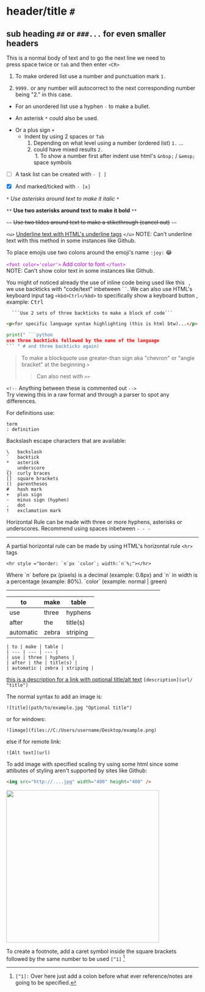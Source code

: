 # header/title `#`
## sub heading `##` or `###...` for even smaller headers
This is a normal body of text and to go the next line we need to  
press space twice or `tab` and then enter `<CR>`  
1. To make ordered list use a number and punctuation mark `1.`  

9999. `9999.` or any number will autocorrect to the next corresponding number being "2." in this case.  

- For an unordered list use a hyphen `-` to make a bullet.  
* An asterisk `*` could also be used.  
+ Or a plus sign `+`  
  - Indent by using 2 spaces or `Tab`  
    1. Depending on what level using a number (ordered list) `1.` ...  
    2. could have mixed results `2.`  
&nbsp;1. To show a number first after indent use html's `&nbsp;` / `&emsp;` space symbols  

- [ ] A task list can be created with `- [ ]`  

- [x] And marked/ticked with `- [x]`  

`*` *Use asterisks around text to make it italic* `*`

`**` **Use two asterisks around text to make it bold** `**`

`~~` ~~Use two tildes around text to make a stikethrough (cancel out)~~ `~~`

`<u>` <u>Underline text with HTML's underline tags</u> `</u>`
NOTE: Can't underline text with this method in some instances like Github.

To place emojis use two colons around the emoji's name `:joy:` :joy:

<font color='#af00d7'>`<font color='color'>` Add color to font `</font>`</font>  
NOTE: Can't show color text in some instances like Github.

You might of noticed already the use of inline code being used like this ` `, we
use backticks with "code/text" inbetween ` `` `. We can also use HTML's keyboard input tag `<kbd>Ctrl</kbd>` to specifically show a keyboard button , example: <kbd>Ctrl</kbd>  


```
  ```Use 2 sets of three backticks to make a block of code```
```
```html
<p>for specific language syntax highlighting (this is html btw)...</p>
```
```python
print(" ```python
use three backticks followed by the name of the language
``` " # and three backticks again)
```

> To make a blockquote use greater-than sign aka "chevron" or "angle bracket" at the beginning `>`
>> Can also nest with `>>`

`<!--` Anything between these is commented out `-->`  
Try viewing this in a raw format and through a parser to spot any differences.
<!-- "lanigiro taht ton m'I esuaceb txet esrever emos tsuJ" -->

For definitions use:
```
term
: definition
```
Backslash escape characters that are available:
```
\   backslash
`   backtick
*   asterisk
_   underscore
{}  curly braces
[]  square brackets
()  parentheses
#   hash mark
+   plus sign
-   minus sign (hyphen)
.   dot
!   exclamation mark  
```

Horizontal Rule can be made with three or more hyphens, asterisks or underscores. Recommend using spaces inbetween `- - -`  
- - -
A partial horizontal rule can be made by using HTML's horizontal rule `<hr>` tags  
```
<hr style ="border: `n`px `color`; width:`n`%;"></hr>

```
Where \`n\` before px (pixels) is a decimal (example: 0.8px) and \`n\` in width is a percentage (example: 80%). \`color\` (example: normal | green)  
<hr style="border: 0.8px normal; width:80%;"></hr>  

| to | make | table |
| --- | --- | --- |
| use | three | hyphens |
| after | the | title(s) |
| automatic | zebra | striping |

```
| to | make | table |
| --- | --- | --- |
| use | three | hyphens |
| after | the | title(s) |
| automatic | zebra | striping |
```

[//]: # "[this is a description for a link](https://github.com/srdusr/notes/blob/main/languages/markdown.md) `[description](url)`"


[this is a description for a link with optional title/alt text](https://fwesh.yonle.repl.co/ "Rick Roll") `[description](url/ "title")`

The normal syntax to add an image is:
```
![title](path/to/example.jpg "Optional title")
```
or for windows:
```
![image](files://C:/Users/username/Desktop/example.png)
```
else if for remote link:
```
![Alt text](url)
```
To add image with specified scaling try using some html since some attibutes of styling aren't supported by sites like Github:
```html
<img src="http://....jpg" width="400" height="400" />
```
<img src="https://velog.velcdn.com/images/zmdlw/post/eb240f7b-ee94-49ae-8c22-b35873db6dc0/image.jpg" width="400" />

To create a footnote, add a caret symbol inside the square brackets followed by the same number to be used `[^1]` [^1]
[^1]: `[^1]:` Over here just add a colon before what ever reference/notes are
  going to be specified.
